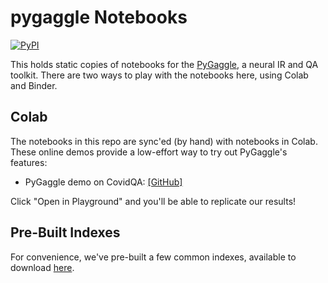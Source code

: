 # pygaggle Notebooks

[![PyPI](https://img.shields.io/pypi/v/pyserini?color=brightgreen)](https://pypi.org/project/pyserini/)

This holds static copies of notebooks for the [PyGaggle](https://github.com/castorini/pygaggle), a neural IR and QA toolkit.
There are two ways to play with the notebooks here, using Colab and Binder.

## Colab

The notebooks in this repo are sync'ed (by hand) with notebooks in Colab.
These online demos provide a low-effort way to try out PyGaggle's features:

+ PyGaggle demo on CovidQA: [[GitHub]](pygaggle_covidqa_demo.ipynb)

Click "Open in Playground" and you'll be able to replicate our results!

## Pre-Built Indexes

For convenience, we've pre-built a few common indexes, available to download [here](https://git.uwaterloo.ca/jimmylin/anserini-indexes).
